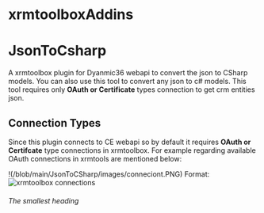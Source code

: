 # xrmtoolboxAddins

# JsonToCsharp
A xrmtoolbox plugin for Dyanmic36 webapi to convert the json to CSharp models. You can also use this tool to convert any json to c# models.
This tool requires only **OAuth or Certificate** types connection to get crm entities json.

## Connection Types
Since this plugin connects to CE webapi so by default it requires **OAuth or Certifcate** type connections in xrmtoolbox.
For example regarding available OAuth connections in xrmtools are mentioned below:

!(/blob/main/JsonToCSharp/images/conneciont.PNG)
Format: ![xrmtoolbox connections](url)
###### The smallest heading
